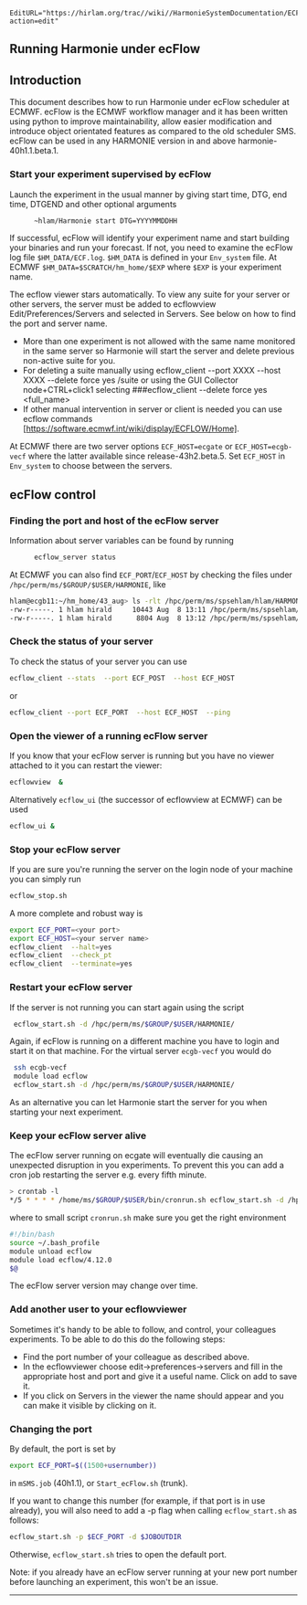 ```@meta
EditURL="https://hirlam.org/trac//wiki//HarmonieSystemDocumentation/ECFLOW?action=edit"
```


## Running Harmonie under ecFlow

## Introduction

This document describes how to run Harmonie under ecFlow scheduler at ECMWF. ecFlow is the ECMWF workflow manager and it has been written using python to improve maintainability, allow easier modification and introduce object orientated features as compared to the old scheduler SMS. ecFlow can be used in any HARMONIE version in and above harmonie-40h1.1.beta.1.

### Start your experiment supervised by ecFlow
 
Launch the experiment in the usual manner by giving start time, DTG, end time, DTGEND and other optional arguments

```bash
      ~hlam/Harmonie start DTG=YYYYMMDDHH
```

If successful, ecFlow will identify your experiment name and start building your binaries and run your forecast. If not, you need to examine the ecFlow log file `$HM_DATA/ECF.log`. `$HM_DATA` is defined in your `Env_system` file. At ECMWF `$HM_DATA=$SCRATCH/hm_home/$EXP` where `$EXP` is your experiment name.

The ecflow viewer stars automatically. To view any suite for your server or other servers, the server must be added to ecflowview Edit/Preferences/Servers and selected in Servers. See below on how to find the port and server name.

 * More than one experiment is not allowed with the same name monitored in the same server so Harmonie will start the server and delete previous non-active suite for you.
 * For deleting a suite manually using ecflow_client --port XXXX --host XXXX --delete force yes /suite or using the GUI Collector node+CTRL+click1 selecting ###ecflow_client --delete force yes <full_name>
 * If other manual intervention in server or client is needed you can use ecflow commands [https://software.ecmwf.int/wiki/display/ECFLOW/Home].

At ECMWF there are two server options `ECF_HOST=ecgate` or `ECF_HOST=ecgb-vecf` where the latter available since release-43h2.beta.5. Set `ECF_HOST` in `Env_system` to choose between the servers.

## ecFlow control

### Finding the port and host of the ecFlow server

Information about server variables can be found by running

```bash
      ecflow_server status 
```

At ECMWF you can also find `ECF_PORT`/`ECF_HOST` by checking the files under `/hpc/perm/ms/$GROUP/$USER/HARMONIE`, like 

```bash
hlam@ecgb11:~/hm_home/43_aug> ls -rlt /hpc/perm/ms/spsehlam/hlam/HARMONIE/*.ecf.*
-rw-r-----. 1 hlam hirald     10443 Aug  8 13:11 /hpc/perm/ms/spsehlam/hlam/HARMONIE/ecgb-vecf.4531.ecf.log
-rw-r-----. 1 hlam hirald      8804 Aug  8 13:12 /hpc/perm/ms/spsehlam/hlam/HARMONIE/ecgate.4531.ecf.log
```

### Check the status of your server

To check the status of your server you can use

```bash
ecflow_client --stats  --port ECF_POST  --host ECF_HOST
```

or

```bash
ecflow_client --port ECF_PORT  --host ECF_HOST  --ping
```

### Open the viewer of a running ecFlow server

If you know that your ecFlow server is running but you have no viewer attached to it you can restart the viewer:

```bash
ecflowview  &
```

Alternatively `ecflow_ui` (the successor of ecflowview at ECMWF) can be used 

```bash
ecflow_ui &
```

### Stop your ecFlow server

If you are sure you're running the server on the login node of your machine you can simply run

```bash
ecflow_stop.sh
```

A more complete and robust way is

```bash
export ECF_PORT=<your port>
export ECF_HOST=<your server name>
ecflow_client  --halt=yes
ecflow_client  --check_pt
ecflow_client  --terminate=yes
```


### Restart your ecFlow server

 If the server is not running you can start again using the script

```bash
 ecflow_start.sh -d /hpc/perm/ms/$GROUP/$USER/HARMONIE/
```

 Again, if ecFlow is running on a different machine you have to login and start it on that machine. For the virtual server `ecgb-vecf` you would do

```bash
 ssh ecgb-vecf
 module load ecflow
 ecflow_start.sh -d /hpc/perm/ms/$GROUP/$USER/HARMONIE/
```

As an alternative you can let Harmonie start the server for you when starting your next experiment.

### Keep your ecFlow server alive

The ecFlow server running on ecgate will eventually die causing an unexpected disruption in you experiments. To prevent this you can add a cron job restarting the server e.g. every fifth minute.

```bash
> crontab -l
*/5 * * * * /home/ms/$GROUP/$USER/bin/cronrun.sh ecflow_start.sh -d /hpc/perm/ms/$GROUP/$USER/HARMONIE > ~/ecflow_start.out 2>&1
```

where to small script `cronrun.sh` make sure you get the right environment

```bash
#!/bin/bash
source ~/.bash_profile
module unload ecflow
module load ecflow/4.12.0
$@
```

The ecFlow server version may change over time.

### Add another user to your ecflowviewer

Sometimes it's handy to be able to follow, and control, your colleagues experiments. To be able to do this do the following steps:

 - Find the port number of your colleague as described above.
 - In the ecflowviewer choose edit->preferences->servers and fill in the appropriate host and port and give it a useful name. Click on add to save it.
 - If you click on Servers in the viewer the name should appear and you can make it visible by clicking on it.


### Changing the port

By default, the port is set by 
```bash
export ECF_PORT=$((1500+usernumber))
```
in `mSMS.job` (40h1.1), or `Start_ecFlow.sh` (trunk). 

If you want to change this number (for example, if that port is in use already), you will also need to add a -p flag when calling `ecflow_start.sh` as follows:
```bash
ecflow_start.sh -p $ECF_PORT -d $JOBOUTDIR
```
Otherwise, `ecflow_start.sh` tries to open the default port. 

Note: if you already have an ecFlow server running at your new port number before launching an experiment, this won't be an issue. 

 


----


